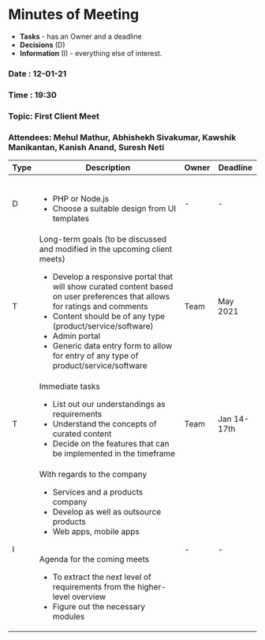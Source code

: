 # Minutes of Meeting

* **Tasks** - has an Owner and a deadline
* **Decisions** (D)
* **Information** (I) - everything else of interest.
 
### Date : 12-01-21
### Time : 19:30
### Topic: First Client Meet
### Attendees: Mehul Mathur, Abhishekh Sivakumar, Kawshik Manikantan, Kanish Anand, Suresh Neti

Type | Description | Owner | Deadline
---- | ---- | ---- | ----
D | <br><ul><li>PHP or Node.js</li><li>Choose a suitable design from UI templates</li></ul> | - | -
T | Long-term goals (to be discussed and modified in the upcoming client meets)<ul><li>Develop a responsive portal that will show curated content based on user preferences that allows for ratings and comments</li><li>Content should be of any type (product/service/software)</li><li>Admin portal</li><li> Generic data entry form to allow for entry of any type of product/service/software</li></ul> | Team | May 2021
T | Immediate tasks <ul><li>List out our understandings as requirements</li><li>Understand the concepts of curated content</li><li>Decide on the features that can be implemented in the timeframe</li></ul> | Team | Jan 14-17th
I | With regards to the company <ul><li>Services and a products company</li><li>Develop as well as outsource products</li><li>Web apps, mobile apps</li></ul><br>Agenda for the coming meets<ul><li>To extract the next level of requirements from the higher-level overview</li><li>Figure out the necessary modules</li></ul> | - | -
